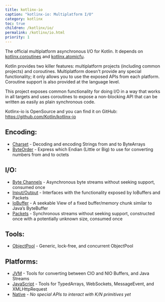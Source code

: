 ```yaml
---
title: kotlinx-io
caption: "kotlinx-io: Multiplatform I/O"
category: kotlinx
toc: true
children: /kotlinx/io/
permalink: /kotlinx/io.html
priority: 1
---
```


The official multiplatform asynchronous I/O for Kotlin.
It depends on [kotlinx.coroutines] and [kotlinx.atomicfu].

[kotlinx.atomicfu]: /kotlinx/atomicfu.html
[kotlinx.coroutines]: /kotlinx/coroutines.html

Kotlin provides two killer features: multiplatform projects (including common projects) and coroutines.
Multiplatform doesn't provide any special functionality; it only allows you to use the exposed APIs from each platform.
Coroutine support is also provided at the language level.

This project exposes common functionality for doing I/O in a way that works in all targets and uses coroutines to expose a non-blocking API that can be written as easily as plain synchronous code.

Kotlinx-io is OpenSource and you can find it on GitHub: <https://github.com/Kotlin/kotlinx-io>

## Encoding:
* [Charset](/kotlinx/io/encoding/charset.html) - Decoding and encoding Strings from and to ByteArrays
* [ByteOrder](/kotlinx/io/encoding/byteorder.html) - Express which Endian (Little or Big) to use for converting numbers from and to octets

## I/O:
* [Byte Channels](/kotlinx/io/io/channels.html) - Asynchronous byte streams without seeking support, consumed once
* [Input/Output](/kotlinx/io/io/input-output.html) - Interfaces with the functionality exposed by IoBuffers and Packets
* [IoBuffer](/kotlinx/io/io/iobuffer.html) - A seekable View of a fixed buffer/memory chunk similar to Java’s ByteBuffer
* [Packets](/kotlinx/io/io/packets.html) - Synchronous streams without seeking support, constructed once with a potentially unknown size, consumed once

## Tools:
* [ObjectPool](/kotlinx/io/tools#objectpool) - Generic, lock-free, and concurrent ObjectPool

## Platforms:
* [JVM](/kotlinx/io/platforms.html#jvm) - Tools for converting between CIO and NIO Buffers, and Java Streams
* [JavaScript](/kotlinx/io/platforms.html#js) - Tools for TypedArrays, WebSockets, MessageEvent, and XMLHttpRequest
* [Native](/kotlinx/io/platforms.html#native) - *No special APIs to interact with K/N primitives yet*
